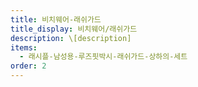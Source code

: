 ```yaml
---
title: 비치웨어-래쉬가드
title_display: 비치웨어/래쉬가드
description: \[﻿description]
items:
  - 래시플-남성용-루즈핏박시-래쉬가드-상하의-세트
order: 2
---
```

